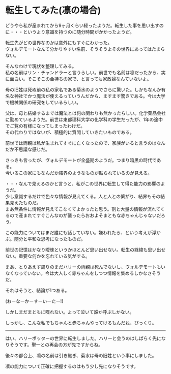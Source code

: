 # 転生してみた(凛の場合)

どうやら私が産まれてから9ヶ月くらい経ったようだ。転生した事を思い出すのに・・・というより意識を持つのに随分時間がかかったようだ。

転生先がどの世界なのかは意外にもすぐにわかった。  
ヴォルデモートなんて分かりやすい名前、そうそうよその世界にあってはたまらない。

そんなわけで現状を整理してみる。  
私の名前はリン・チャンドラーと言うらしい。前世でも名前は凛だったから、実に面白い。そこそこの金持ちの家で、と言っても家政婦なんていないよ。

母の旧姓は死ぬ前の私の家名である菊水のようでさらに驚いた。しかもなんか有名な神社でかつ魔法が使えるっていうんだから、ますます驚きである。今は大学で機械関係の研究をしているらしい。

父は、母と結婚するまでは魔法とは何の関わりも無かったらしい。化学薬品会社に勤めているようだ。前世は東都理科大学の化学科の学生だったが、1年の途中でご覧の有様になってしまったわけだ。  
その代わりではないが、積極的に質問していきたいものである。

前世では両親は私が生まれてすぐに亡くなったので、家族がいると言うのはなんだか不思議な感じだ。

さっきも言ったが、ヴォルデモートが全盛期のようだ。つまり暗黒の時代である。  
今いるこの家にもなんだか結界のようなものが貼られているのが見える。

・・・なんで見えるのかと言うと、私がこの世界に転生して得た能力の影響のようだ。  
少し意識するだけで色々な情報が見えてくる。人と人との繋がり、結界もその結果見えたものだ。  
まあ無条件に情報が見えてこなくてよかったと思う。割と大量の情報が流れてくるので産まれてすぐこんなのが襲ったらおおよそまともな赤ちゃんじゃないだろう。

この能力についてはまだ誰にも話していない。嫌われたら、という考えが浮かぶ。随分と平和な思考になったものだ。

前世の記憶はかなり曖昧というかほとんど思い出せない。転生の経緯も思い出せない。重要な何かを忘れている気がする。

まあ、とりあえず周りのまだハリーの両親は死んでないし、ヴォルデモートもいなくなっていない。今は大人しく赤ちゃんをしつつ情報を集めるしかなさそうだ。

それはそうと、結論が1つある。

(おーなーかーすーいーたー!)

しかしまだまともに喋れない。よって泣いて誰か呼ぶしかない。

しっかし、こんな私でもちゃんと赤ちゃんやってけるもんだね、びっくり。

---

はい、ハリーポッターの世界に転生しました。ハリーと会うのはしばらく先になりそうです。聖一との再会の方が先ですからね。

後々の都合上、凛の名前は引き継ぎ、菊水は母の旧姓という事にしました。

凛の能力について正確に把握するのはもう少し先になりそうです。
